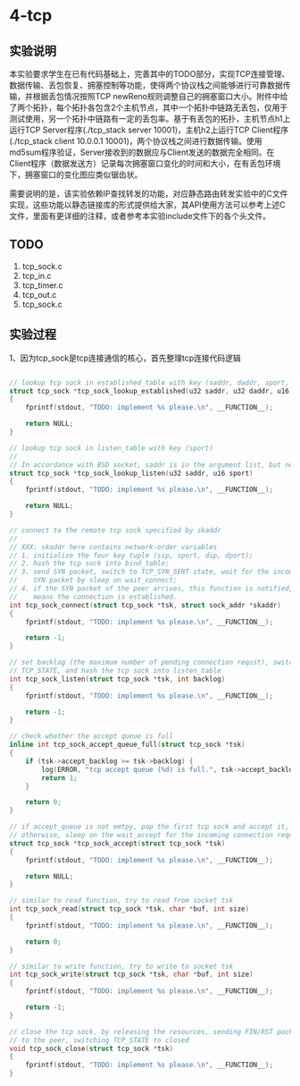 # 4-tcp

## 实验说明

本实验要求学生在已有代码基础上，完善其中的TODO部分，实现TCP连接管理、数据传输、丢包恢复、拥塞控制等功能，使得两个协议栈之间能够进行可靠数据传输，并根据丢包情况按照TCP newReno规则调整自己的拥塞窗口大小。附件中给了两个拓扑，每个拓扑各包含2个主机节点，其中一个拓扑中链路无丢包，仅用于测试使用，另一个拓扑中链路有一定的丢包率。基于有丢包的拓扑，主机节点h1上运行TCP Server程序(./tcp_stack server 10001)，主机h2上运行TCP Client程序(./tcp_stack client 10.0.0.1 10001)，两个协议栈之间进行数据传输。使用md5sum程序验证，Server接收到的数据应与Client发送的数据完全相同。在Client程序（数据发送方）记录每次拥塞窗口变化的时间和大小，在有丢包环境下，拥塞窗口的变化图应类似锯齿状。

需要说明的是，该实验依赖IP查找转发的功能，对应静态路由转发实验中的C文件实现，这些功能以静态链接库的形式提供给大家，其API使用方法可以参考上述C文件，里面有更详细的注释，或者参考本实验include文件下的各个头文件。


## TODO
1. tcp_sock.c
2. tcp_in.c
3. tcp_timer.c
4. tcp_out.c
5. tcp_sock.c 


## 实验过程

1、因为tcp_sock是tcp连接通信的核心，首先整理tcp连接代码逻辑

```c

// lookup tcp sock in established_table with key (saddr, daddr, sport, dport)
struct tcp_sock *tcp_sock_lookup_established(u32 saddr, u32 daddr, u16 sport, u16 dport)
{
	fprintf(stdout, "TODO: implement %s please.\n", __FUNCTION__);

	return NULL;
}

// lookup tcp sock in listen_table with key (sport)
//
// In accordance with BSD socket, saddr is in the argument list, but never used.
struct tcp_sock *tcp_sock_lookup_listen(u32 saddr, u16 sport)
{
	fprintf(stdout, "TODO: implement %s please.\n", __FUNCTION__);

	return NULL;
}

// connect to the remote tcp sock specified by skaddr
//
// XXX: skaddr here contains network-order variables
// 1. initialize the four key tuple (sip, sport, dip, dport);
// 2. hash the tcp sock into bind_table;
// 3. send SYN packet, switch to TCP_SYN_SENT state, wait for the incoming
//    SYN packet by sleep on wait_connect;
// 4. if the SYN packet of the peer arrives, this function is notified, which
//    means the connection is established.
int tcp_sock_connect(struct tcp_sock *tsk, struct sock_addr *skaddr)
{
	fprintf(stdout, "TODO: implement %s please.\n", __FUNCTION__);

	return -1;
}

// set backlog (the maximum number of pending connection requst), switch the
// TCP_STATE, and hash the tcp sock into listen_table
int tcp_sock_listen(struct tcp_sock *tsk, int backlog)
{
	fprintf(stdout, "TODO: implement %s please.\n", __FUNCTION__);

	return -1;
}

// check whether the accept queue is full
inline int tcp_sock_accept_queue_full(struct tcp_sock *tsk)
{
	if (tsk->accept_backlog >= tsk->backlog) {
		log(ERROR, "tcp accept queue (%d) is full.", tsk->accept_backlog);
		return 1;
	}

	return 0;
}

// if accept_queue is not emtpy, pop the first tcp sock and accept it,
// otherwise, sleep on the wait_accept for the incoming connection requests
struct tcp_sock *tcp_sock_accept(struct tcp_sock *tsk)
{
	fprintf(stdout, "TODO: implement %s please.\n", __FUNCTION__);

	return NULL;
}

// similar to read function, try to read from socket tsk
int tcp_sock_read(struct tcp_sock *tsk, char *buf, int size)
{
	fprintf(stdout, "TODO: implement %s please.\n", __FUNCTION__);

	return 0;
}

// similar to write function, try to write to socket tsk
int tcp_sock_write(struct tcp_sock *tsk, char *buf, int size)
{
	fprintf(stdout, "TODO: implement %s please.\n", __FUNCTION__);

	return -1;
}

// close the tcp sock, by releasing the resources, sending FIN/RST packet
// to the peer, switching TCP_STATE to closed
void tcp_sock_close(struct tcp_sock *tsk)
{
	fprintf(stdout, "TODO: implement %s please.\n", __FUNCTION__);
}

```
